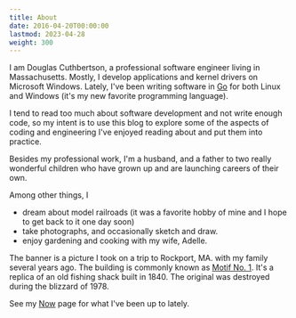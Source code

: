 ```yaml
---
title: About
date: 2016-04-20T00:00:00
lastmod: 2023-04-28
weight: 300
---
```


I am Douglas Cuthbertson, a professional software engineer living in Massachusetts. Mostly, I develop applications and kernel drivers on Microsoft Windows. Lately, I've been writing software in [Go](https://golang.org/) for both Linux and Windows (it's my new favorite programming language).

<!--more-->

I tend to read too much about software development and not write enough code, so my intent is to use this blog to explore some of the aspects of coding and engineering I've enjoyed reading about and put them into practice.

Besides my professional work, I'm a husband, and a father to two really wonderful children who have grown up and are launching careers of their own.

Among other things, I

- dream about model railroads (it was a favorite hobby of mine and I hope to get back to it one day soon)
- take photographs, and occasionally sketch and draw.
- enjoy gardening and cooking with my wife, Adelle.

The banner is a picture I took on a trip to Rockport, MA. with my family several years ago. The building is commonly known as [Motif No. 1](https://en.wikipedia.org/wiki/Motif_Number_1). It's a replica of an old fishing shack built in 1840. The original was destroyed during the blizzard of 1978.

See my [Now](/now/) page for what I've been up to lately.
